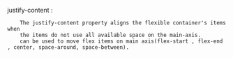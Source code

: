 justify-content : 

        The justify-content property aligns the flexible container's items when 
        the items do not use all available space on the main-axis.
        can be used to move flex items on main axis(flex-start , flex-end , center, space-around, space-between).


